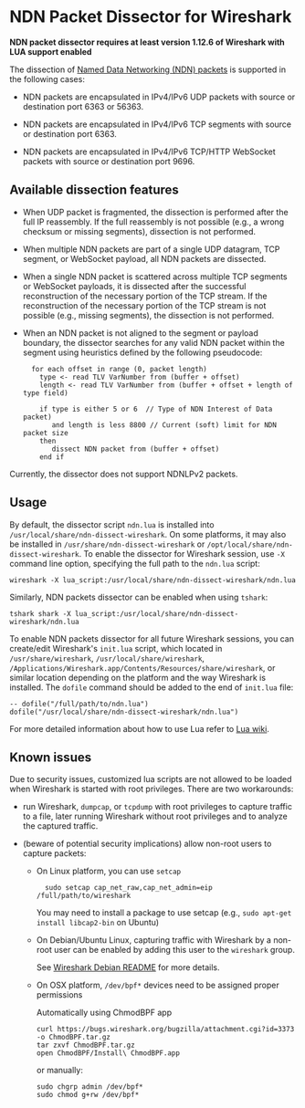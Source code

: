 NDN Packet Dissector for Wireshark
==================================

**NDN packet dissector requires at least version 1.12.6 of Wireshark with LUA support enabled**

The dissection of [Named Data Networking (NDN) packets](http://named-data.net/doc/ndn-tlv/) is
supported in the following cases:

- NDN packets are encapsulated in IPv4/IPv6 UDP packets with source or destination port
  6363 or 56363.

- NDN packets are encapsulated in IPv4/IPv6 TCP segments with source or destination
  port 6363.

- NDN packets are encapsulated in IPv4/IPv6 TCP/HTTP WebSocket packets with source or
  destination port 9696.

## Available dissection features

- When UDP packet is fragmented, the dissection is performed after the full IP reassembly.
  If the full reassembly is not possible (e.g., a wrong checksum or missing segments),
  dissection is not performed.

- When multiple NDN packets are part of a single UDP datagram, TCP segment, or WebSocket
  payload, all NDN packets are dissected.

- When a single NDN packet is scattered across multiple TCP segments or WebSocket
  payloads, it is dissected after the successful reconstruction of the necessary portion
  of the TCP stream.  If the reconstruction of the necessary portion of the TCP stream is
  not possible (e.g., missing segments), the dissection is not performed.

- When an NDN packet is not aligned to the segment or payload boundary, the dissector
  searches for any valid NDN packet within the segment using heuristics defined by the
  following pseudocode:

        for each offset in range (0, packet length)
          type <- read TLV VarNumber from (buffer + offset)
          length <- read TLV VarNumber from (buffer + offset + length of type field)

          if type is either 5 or 6  // Type of NDN Interest of Data packet)
             and length is less 8800 // Current (soft) limit for NDN packet size
          then
             dissect NDN packet from (buffer + offset)
          end if

Currently, the dissector does not support NDNLPv2 packets.

## Usage

By default, the dissector script `ndn.lua` is installed into `/usr/local/share/ndn-dissect-wireshark`.
On some platforms, it may also be installed in `/usr/share/ndn-dissect-wireshark` or
`/opt/local/share/ndn-dissect-wireshark`.  To enable the dissector for Wireshark session,
use `-X` command line option, specifying the full path to the `ndn.lua` script:

    wireshark -X lua_script:/usr/local/share/ndn-dissect-wireshark/ndn.lua

Similarly, NDN packets dissector can be enabled when using `tshark`:

    tshark shark -X lua_script:/usr/local/share/ndn-dissect-wireshark/ndn.lua

To enable NDN packets dissector for all future Wireshark sessions, you can create/edit
Wireshark's `init.lua` script, which located in `/usr/share/wireshark`,
`/usr/local/share/wireshark`, `/Applications/Wireshark.app/Contents/Resources/share/wireshark`,
or similar location depending on the platform and the way Wireshark is installed.  The
`dofile` command should be added to the end of `init.lua` file:

    -- dofile("/full/path/to/ndn.lua")
    dofile("/usr/local/share/ndn-dissect-wireshark/ndn.lua")

For more detailed information about how to use Lua refer to [Lua wiki](https://wiki.wireshark.org/Lua).

## Known issues

Due to security issues, customized lua scripts are not allowed to be loaded when Wireshark
is started with root privileges.  There are two workarounds:

- run Wireshark, `dumpcap`, or `tcpdump` with root privileges to capture traffic to a file, later
  running Wireshark without root privileges and to analyze the captured traffic.

- (beware of potential security implications) allow non-root users to capture packets:

  * On Linux platform, you can use `setcap`

          sudo setcap cap_net_raw,cap_net_admin=eip /full/path/to/wireshark

      You may need to install a package to use setcap (e.g., `sudo apt-get install libcap2-bin` on Ubuntu)

  * On Debian/Ubuntu Linux, capturing traffic with Wireshark by a non-root user can be enabled by adding
    this user to the `wireshark` group.

    See [Wireshark Debian README](http://anonscm.debian.org/viewvc/collab-maint/ext-maint/wireshark/trunk/debian/README.Debian?view=markup)
    for more details.

  * On OSX platform, `/dev/bpf*` devices need to be assigned proper permissions

    Automatically using ChmodBPF app

        curl https://bugs.wireshark.org/bugzilla/attachment.cgi?id=3373 -o ChmodBPF.tar.gz
        tar zxvf ChmodBPF.tar.gz
        open ChmodBPF/Install\ ChmodBPF.app

    or manually:

        sudo chgrp admin /dev/bpf*
        sudo chmod g+rw /dev/bpf*
